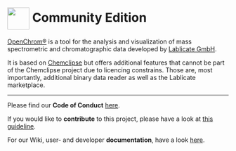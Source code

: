 # <img src="https://www.openchrom.net/img/LogoTrans.png" height="50" align="center"> Community Edition

[OpenChrom®](https://en.wikipedia.org/wiki/OpenChrom) is a tool for the analysis and visualization of mass spectrometric and chromatographic data developed by [Lablicate GmbH](https://lablicate.com).

It is based on [Chemclipse](https://github.com/eclipse/chemclipse) but offers additional features that cannot be part of the Chemclipse project due to licencing constrains. Those are, most importantly, additional binary data reader as well as the Lablicate marketplace.

---

Please find our **Code of Conduct** [here](https://github.com/OpenChrom/openchrom/blob/develop/CODE_OF_CONDUCT.md).

If you would like to **contribute** to this project, please have a look at [this guideline](https://github.com/OpenChrom/openchrom/blob/develop/CONTRIBUTING.md).

For our Wiki, user- and developer **documentation**, have a look [here](https://github.com/OpenChrom/openchrom/wiki).
